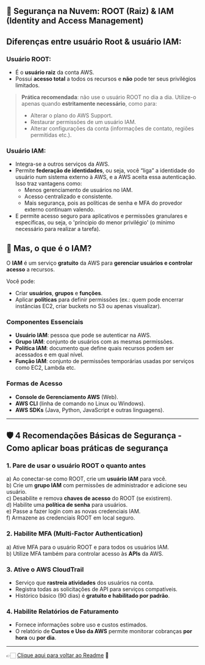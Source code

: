 ## 🪪 Segurança na Nuvem: ROOT (Raiz) & IAM (Identity and Access Management)

## Diferenças entre usuário Root & usuário IAM:

### Usuário ROOT:
- É o **usuário raiz** da conta AWS.  
- Possui **acesso total** a todos os recursos e **não** pode ter seus privilégios limitados.  

> **Prática recomendada**: não use o usuário ROOT no dia a dia. Utilize-o apenas quando **estritamente necessário**, como para:
> - Alterar o plano do AWS Support.  
> - Restaurar permissões de um usuário IAM.  
> - Alterar configurações da conta (informações de contato, regiões permitidas etc.).

### Usuário IAM:
- Integra-se a outros serviços da AWS.  
- Permite **federação de identidades**, ou seja, você “liga” a identidade do usuário num sistema externo à AWS, e a AWS aceita essa autenticação.  
  Isso traz vantagens como:  
  - Menos gerenciamento de usuários no IAM.  
  - Acesso centralizado e consistente.  
  - Mais segurança, pois as políticas de senha e MFA do provedor externo continuam valendo.  
- E permite acesso seguro para aplicativos e permissões granulares e específicas, ou seja, o 'príncipio do menor privilégio' (o mínimo necessário para realizar a tarefa).  

## 🔐 Mas, o que é o IAM?

O **IAM** é um serviço **gratuito** da AWS para **gerenciar usuários e controlar acesso** a recursos.  

Você pode:
- Criar **usuários**, **grupos** e **funções**.  
- Aplicar **políticas** para definir permissões (ex.: quem pode encerrar instâncias EC2, criar buckets no S3 ou apenas visualizar).  

### Componentes Essenciais
- **Usuário IAM**: pessoa que pode se autenticar na AWS.  
- **Grupo IAM**: conjunto de usuários com as mesmas permissões.  
- **Política IAM**: documento que define quais recursos podem ser acessados e em qual nível.  
- **Função IAM**: conjunto de permissões temporárias usadas por serviços como EC2, Lambda etc.  

### Formas de Acesso
- **Console de Gerenciamento AWS** (Web).  
- **AWS CLI** (linha de comando no Linux ou Windows).  
- **AWS SDKs** (Java, Python, JavaScript e outras linguagens).  

---

## 🛡️ 4 Recomendações Básicas de Segurança - Como aplicar boas práticas de segurança

### 1. Pare de usar o usuário ROOT o quanto antes
a) Ao conectar-se como ROOT, crie um **usuário IAM** para você.  
b) Crie um **grupo IAM** com permissões de administrador e adicione seu usuário.  
c) Desabilite e remova **chaves de acesso** do ROOT (se existirem).  
d) Habilite uma **política de senha** para usuários.  
e) Passe a fazer login com as novas credenciais IAM.  
f) Armazene as credenciais ROOT em local seguro.  

### 2. Habilite MFA (Multi-Factor Authentication)
a) Ative MFA para o usuário ROOT e para todos os usuários IAM.  
b) Utilize MFA também para controlar acesso às **APIs** da AWS.  

### 3. Ative o AWS CloudTrail
- Serviço que **rastreia atividades** dos usuários na conta.  
- Registra todas as solicitações de API para serviços compatíveis.  
- Histórico básico (90 dias) é **gratuito e habilitado por padrão**.  

### 4. Habilite Relatórios de Faturamento
- Fornece informações sobre uso e custos estimados.  
- O relatório de **Custos e Uso da AWS** permite monitorar cobranças **por hora** ou **por dia**.  

---

👉🏻 [Clique aqui para voltar ao Readme](https://github.com/DrikaDev/Estudando-AWS-Cloud-Practitioner/blob/main/README.md) 📒
